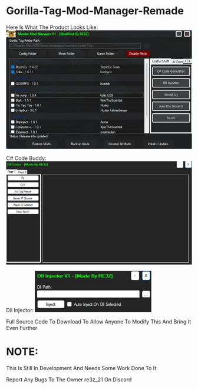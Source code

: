 # Gorilla-Tag-Mod-Manager-Remade

Here Is What The Product Looks Like:
![alt text](https://github.com/Themanwalks/Gorilla-Tag-Mod-Manager-Remade/blob/main/Picture%20Of%20The%20Product.png)

C# Code Buddy:
![alt text](https://github.com/Themanwalks/Gorilla-Tag-Mod-Manager-Remade/blob/main/C%23%20Code%20Buddy.png)

Dll Injector:
![alt text](https://github.com/Themanwalks/Gorilla-Tag-Mod-Manager-Remade/blob/main/Dll%20Injector.png)


Full Source Code To Download To Allow Anyone To Modify This And Bring It Even Further

# NOTE:
This Is Still In Development And Needs Some Work Done To It

Report Any Bugs To The Owner re3z_21 On Discord
